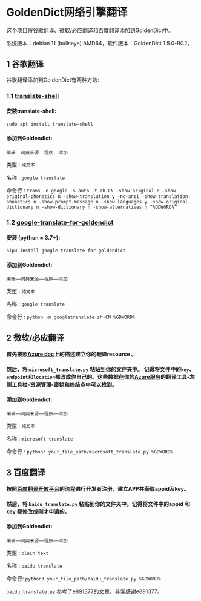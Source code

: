 # GoldenDict网络引擎翻译

这个项目将谷歌翻译、微软/必应翻译和百度翻译添加到GoldenDict中。

系统版本：debian 11 (bullseye) AMD64，软件版本：GoldenDict 1.5.0-RC2。

## 1 谷歌翻译

谷歌翻译添加到GoldenDict有两种方法:

### 1.1 [translate-shell](https://github.com/soimort/translate-shell)

#### 安装translate-shell:

`sudo apt install translate-shell`

#### 添加到Goldendict:

`编辑——词典来源——程序——添加`

类型 : `纯文本`

名称 : `google translate`

命令行 : `trans -e google -s auto -t zh-CN -show-original n -show-original-phonetics n -show-translation y -no-ansi -show-translation-phonetics n -show-prompt-message n -show-languages y -show-original-dictionary n -show-dictionary n -show-alternatives n “%GDWORD%”`

### 1.2 [google-translate-for-goldendict](https://github.com/xinebf/google-translate-for-goldendict)

#### 安装 (python = 3.7+):

`pip3 install google-translate-for-goldendict`

#### 添加到Goldendict:

`编辑——词典来源——程序——添加`

类型 : `纯文本`

名称 : `google translate`

命令行 : `python -m googletranslate zh-CN %GDWORD%`

## 2 微软/必应翻译

#### 首先按照[Azure doc](https://docs.microsoft.com/zh-cn/azure/cognitive-services/translator/quickstart-translator?tabs=csharp)上的描述建立你的翻译resource 。

#### 然后，将 `microsoft_translate.py` 粘贴到你的文件夹中。 记得将文件中的`key`、`endpoint`和`location`都改成你自己的。这些数据在你的[Azure服务](https://portal.azure.com/#home)的翻译工具-左侧工具栏-资源管理-密钥和终结点中可以找到。

#### 添加到Goldendict:

`编辑——词典来源——程序——添加`

类型 : `纯文本`

名称 : `microsoft translate`

命令行 : `python3 your_file_path/microsoft_translate.py %GDWORD%`

## 3 百度翻译

#### 按照[百度翻译开放平台](https://fanyi-api.baidu.com/api/trans/product/desktop)的流程进行开发者注册，建立APP并获取appid及key。

#### 然后，将 `baidu_translate.py` 粘贴到你的文件夹中。记得将文件中的appid 和 key 都修改成刚才申请的。

#### 添加到Goldendict:

`编辑——词典来源——程序——添加`

类型 : `plain text`

名称 : `baidu translate`

命令行: `python3 your_file_path/baidu_translate.py %GDWORD%`

`baidu_translate.py` 参考了[e891377的文章](https://blog.csdn.net/e891377/article/details/103399520)。非常感谢e891377。
